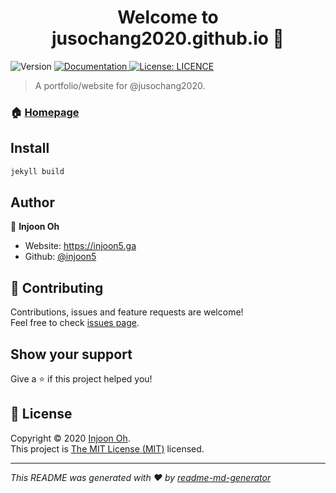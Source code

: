 <h1 align="center">Welcome to jusochang2020.github.io 👋</h1>
<p>
  <img alt="Version" src="https://img.shields.io/badge/version-0.5-blue.svg?cacheSeconds=2592000" />
  <a href="https://github.com/jusochang2020/jusochang2020.github.io/blob/master/Documentation.md" target="_blank">
    <img alt="Documentation" src="https://img.shields.io/badge/documentation-yes-brightgreen.svg" />
  </a>
  <a href="https://github.com/jusochang2020/jusochang2020.github.io/blob/master/LICENSE.txt" target="_blank">
    <img alt="License: LICENCE" src="https://img.shields.io/badge/License-LICENCE-yellow.svg" />
  </a>
</p>

> A portfolio/website for @jusochang2020.

### 🏠 [Homepage](http://sjscwin.ga)

## Install

```sh
jekyll build
```

## Author

👤 **Injoon Oh**

* Website: https://injoon5.ga
* Github: [@injoon5](https://github.com/injoon5)

## 🤝 Contributing

Contributions, issues and feature requests are welcome!<br />Feel free to check [issues page](https://github.com/jusochang2020/jusochang2020.github.io/issues). 

## Show your support

Give a ⭐️ if this project helped you!

## 📝 License

Copyright © 2020 [Injoon Oh](https://github.com/injoon5).<br />
This project is [The MIT License (MIT)](https://github.com/jusochang2020/jusochang2020.github.io/blob/master/LICENSE.txt) licensed.

***
_This README was generated with ❤️ by [readme-md-generator](https://github.com/kefranabg/readme-md-generator)_
